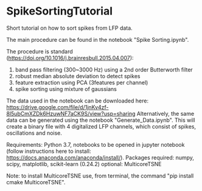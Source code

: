 # SpikeSortingTutorial
Short tutorial on how to sort spikes from LFP data.

The main procedure can be found in the notebook "Spike Sorting.ipynb".

The procedure is standard (https://doi.org/10.1016/j.brainresbull.2015.04.007):
1) band pass filtering (300~3000 Hz) using a 2nd order Butterworth filter
2) robust median absolute deviation to detect spikes
3) feature extraction using PCA (3features per channel)
4) spike sorting using mixture of gaussians


The data used in the notebook can be downloaded here: https://drive.google.com/file/d/1jnKv4zf-8l5ubCmXZDk6HzuwNF7aCK9S/view?usp=sharing
Alternatively, the same data can be generated using the notebook "Generate_Data.ipynb".
This will create a binary file with 4 digitalized LFP channels, which consist of spikes, oscillations and noise.

Requirements:
Python 3.7, notebooks to be opened in jupyter notebook (follow instructions here to install: https://docs.anaconda.com/anaconda/install/).
Packages required: numpy, scipy, matplotlib, scikit-learn (0.24.2)
optional: MulticoreTSNE

Note: to install MulticoreTSNE use, from terminal, the command "pip install cmake MulticoreTSNE".
